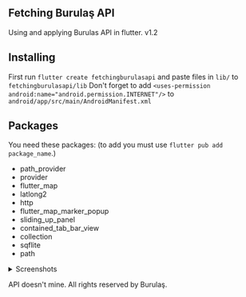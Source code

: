 ## Fetching Burulaş API
Using and applying Burulas API in flutter. v1.2


## Installing
First run `flutter create fetchingburulasapi` and paste files in `lib/` to `fetchingburulasapi/lib`
Don't forget to add `<uses-permission android:name="android.permission.INTERNET"/>` to `android/app/src/main/AndroidManifest.xml`

## Packages
You need these packages: (to add you must use `flutter pub add package_name`.)
  - path_provider
  - provider
  - flutter_map
  - latlong2
  - http
  - flutter_map_marker_popup
  - sliding_up_panel
  - contained_tab_bar_view
  - collection
  - sqflite
  - path

<details>
<summary>Screenshots</summary>

## Screenshots
![Ana Sayfa](https://github.com/erenbozaci/FetchingBurulasAPI/assets/42115597/d186beee-7936-4f32-b735-0f297bed1e46)
![Otobüs Bilgi](https://github.com/erenbozaci/FetchingBurulasAPI/assets/42115597/da18d585-e06c-4862-8c2b-4e0ce470a3c5)
![Harita](https://github.com/erenbozaci/FetchingBurulasAPI/assets/42115597/3b1c7b13-752b-42df-9e77-c0376b259eb9)
![Durak Bilgi](https://github.com/erenbozaci/FetchingBurulasAPI/assets/42115597/e34f339d-2c84-4ed4-9dec-dd17dc915f50)
![Favoriler](https://github.com/erenbozaci/FetchingBurulasAPI/assets/42115597/15849af3-af0b-4c10-91d6-294aedcf21a0)


</details>

API doesn't mine. All rights reserved by Burulaş.
